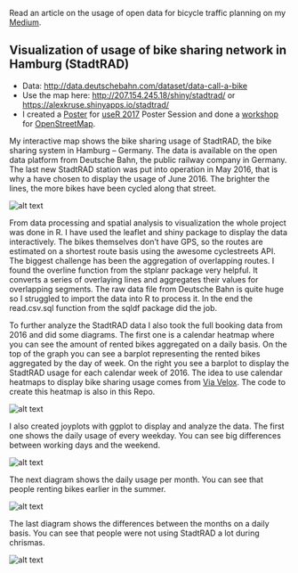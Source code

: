 Read an article on the usage of open data for bicycle traffic planning on my [Medium](https://medium.com/@alex_kruse/nutzung-von-open-data-im-rahmen-der-radverkehrsstrategie-9cf85a813c48).

## Visualization of usage of bike sharing network in Hamburg (StadtRAD)
 + Data: http://data.deutschebahn.com/dataset/data-call-a-bike
 + Use the map here: http://207.154.245.18/shiny/stadtrad/ or https://alexkruse.shinyapps.io/stadtrad/
 + I created a [Poster](https://github.com/kruse-alex/bike_sharing/blob/master/Kruse_poster-session.pdf) for [useR 2017](https://user2017.brussels/posters) Poster Session and done a [workshop](https://github.com/kruse-alex/osm_brussels) for [OpenStreetMap](https://www.eventbrite.com/e/open-bike-data-mapping-with-openstreetmap-registration-34806438996).
 
My interactive map shows the bike sharing usage of StadtRAD, the bike sharing system in Hamburg – Germany. The data is available on the open data platform from Deutsche Bahn, the public railway company in Germany. The last new StadtRAD station was put into operation in May 2016, that is why a have chosen to display the usage of June 2016. The brighter the lines, the more bikes have been cycled along that street. 

![alt text](https://github.com/kruse-alex/bike_sharing/blob/master/bike_usage_HH.png) 
 
From data processing and spatial analysis to visualization the whole project was done in R. I have used the leaflet and shiny package to display the data interactively. The bikes themselves don’t have GPS, so the routes are estimated on a shortest route basis using the awesome cyclestreets API. The biggest challenge has been the aggregation of overlapping routes. I found the overline function from the stplanr package very helpful. It converts a series of overlaying lines and aggregates their values for overlapping segments. The raw data file from Deutsche Bahn is quite huge so I struggled to import the data into R to process it. In the end the read.csv.sql function from the sqldf package did the job.

To further analyze the StadtRAD data I also took the full booking data from 2016 and did some diagrams. The first one is a calendar heatmap where you can see the amount of rented bikes aggregated on a daily basis. On the top of the graph you can see a barplot representing the rented bikes aggregated by the day of week. On the right you see a barplot to display the StadtRAD usage for each calendar week of 2016. The idea to use calendar heatmaps to display bike sharing usage comes from [Via Velox](http://infovis-mannheim.de/viavelox/). The code to create this heatmap is also in this Repo.

![alt text](https://github.com/kruse-alex/bike_sharing/blob/master/superheat.png)

I also created joyplots with ggplot to display and analyze the data. The first one shows the daily usage of every weekday. You can see big differences between working days and the weekend.

![alt text](https://github.com/kruse-alex/bike_sharing/blob/master/joyplot_dayofweek-time.png)

The next diagram shows the daily usage per month. You can see that people renting bikes earlier in the summer.

![alt text](https://github.com/kruse-alex/bike_sharing/blob/master/joyplot_month-time.png)

The last diagram shows the differences between the months on a daily basis. You can see that people were not using StadtRAD a lot during chrismas.

![alt text](https://github.com/kruse-alex/bike_sharing/blob/master/joyplot_month-weekdays.png)
